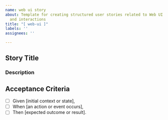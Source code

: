```yaml
---
name: web ui story
about: Template for creating structured user stories related to Web UI features, components,
  and interactions
title: "[ web-ui ]"
labels: ''
assignees: ''

---
```


## Story Title 

###  Description 

<!-- Add the description for the story -->

## Acceptance Criteria 

- [ ] Given [initial context or state],  
- [ ] When [an action or event occurs],  
- [ ] Then [expected outcome or result].
